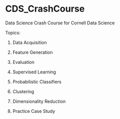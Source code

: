 # CDS_CrashCourse
Data Science Crash Course for Cornell Data Science

Topics:

1. Data Acquisition

2. Feature Generation

3.  Evaluation

4.  Supervised Learning

5.  Probabilistic Classifiers

6.  Clustering

7.  Dimensionality Reduction

8.  Practice Case Study
